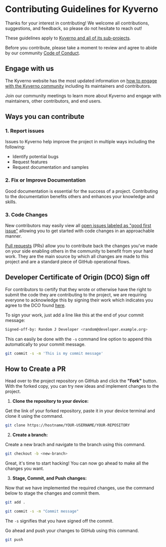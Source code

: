 # Contributing Guidelines for Kyverno

Thanks for your interest in contributing! We welcome all contributions, suggestions, and feedback, so please do not hesitate to reach out!

These guidelines apply to [Kyverno and all of its sub-projects](https://github.com/kyverno#projects).

Before you contribute, please take a moment to review and agree to abide by our community [Code of Conduct](./CODE_OF_CONDUCT.md).

## Engage with us

The Kyverno website has the most updated information on [how to engage with the Kyverno community](https://kyverno.io/community/) including its maintainers and contributors. 

Join our community meetings to learn more about Kyverno and engage with maintainers, other contributors, and end users.

## Ways you can contribute

### 1. Report issues

Issues to Kyverno help improve the project in multiple ways including the following:
- Identify potential bugs
- Request features
- Request documentation and samples

### 2. Fix or Improve Documentation

Good documentation is essential for the success of a project. Contributing to the documentation benefits others and enhances your knowledge and skills.

### 3. Code Changes

New contributors may easily view all [open issues labeled as "good first issue"](https://github.com/orgs/kyverno/projects/10) allowing you to get started with code changes in an approachable manner.

[Pull requests](https://docs.github.com/en/github/collaborating-with-pull-requests/proposing-changes-to-your-work-with-pull-requests/about-pull-requests) (PRs) allow you to contribute back the changes you've made on your side enabling others in the community to benefit from your hard work. They are the main source by which all changes are made to this project and are a standard piece of GitHub operational flows.


## Developer Certificate of Origin (DCO) Sign off

For contributors to certify that they wrote or otherwise have the right to submit the code they are contributing to the project, we are requiring everyone to acknowledge this by signing their work which indicates you agree to the DCO found [here](https://developercertificate.org/).

To sign your work, just add a line like this at the end of your commit message:

```sh
Signed-off-by: Random J Developer <random@developer.example.org>
```

This can easily be done with the `-s` command line option to append this automatically to your commit message.

```sh
git commit -s -m 'This is my commit message'
```

## How to Create a PR

Head over to the project repository on GitHub and click the **"Fork"** button. With the forked copy, you can try new ideas and implement changes to the project.

1. **Clone the repository to your device:**

Get the link of your forked repository, paste it in your device terminal and clone it using the command.

```sh
git clone https://hostname/YOUR-USERNAME/YOUR-REPOSITORY
```

2. **Create a branch:**

Create a new brach and navigate to the branch using this command.

```sh
git checkout -b <new-branch>
```

Great, it's time to start hacking! You can now go ahead to make all the changes you want.

3. **Stage, Commit, and Push changes:**

Now that we have implemented the required changes, use the command below to stage the changes and commit them.

```sh
git add .
```

```sh
git commit -s -m "Commit message"
```

The `-s` signifies that you have signed off the commit.

Go ahead and push your changes to GitHub using this command.

```sh
git push
```
